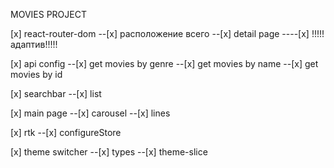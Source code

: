 MOVIES PROJECT

<!-- done -->

[x] react-router-dom
--[x] расположение всего
--[x] detail page
----[x] !!!!!адаптив!!!!!

[x] api config
--[x] get movies by genre
--[x] get movies by name
--[x] get movies by id

[x] searchbar
--[x] list

[x] main page
--[x] carousel
--[x] lines

[x] rtk
--[x] configureStore

[x] theme switcher
--[x] types
--[x] theme-slice
